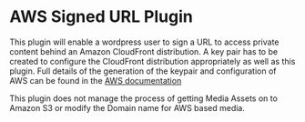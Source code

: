 # AWS Signed URL Plugin #

This plugin will enable a wordpress user to sign a URL to access private content behind an Amazon CloudFront distribution.
A key pair has to be created to configure the CloudFront distribution appropriately as well as this plugin. 
Full details of the generation of the keypair and configuration of AWS can be found in the 
[AWS documentation](http://docs.aws.amazon.com/AmazonCloudFront/latest/DeveloperGuide/PrivateContent.html)

This plugin does not manage the process of getting Media Assets on to Amazon S3 or modify the Domain name for AWS based
media.
